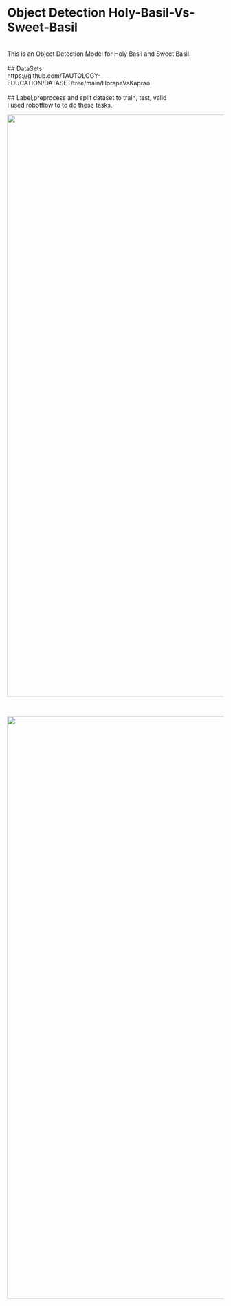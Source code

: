 # Object Detection Holy-Basil-Vs-Sweet-Basil
<br/>
This is an Object Detection Model for Holy Basil and Sweet Basil.
<br/>
<br/>
## DataSets
<br/>
https://github.com/TAUTOLOGY-EDUCATION/DATASET/tree/main/HorapaVsKaprao
<br/>
<br/>
## Label,preprocess and split dataset to train, test, valid
<br/>
I used robotflow to to do these tasks.
<br/>

<p align="center">
    <img width="1352" alt="Screenshot 2566-02-18 at 22 03 19" src="https://user-images.githubusercontent.com/57711760/219872896-762556fb-0302-4127-8b37-
    020f6b37235a.png">
 </p>
 <br/>
 <p align="center">
  <img width="1352" alt="Screenshot 2566-02-18 at 22 04 16" src="https://user-images.githubusercontent.com/57711760/219872966-ba510ab6-e2ba-4e62-8443-
       8f64a98437b7.png">
 </p>
